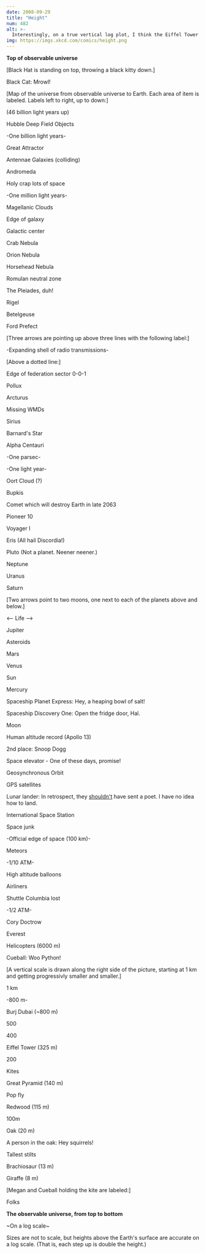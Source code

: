 ```yaml
---
date: 2008-09-29
title: "Height"
num: 482
alt: >-
  Interestingly, on a true vertical log plot, I think the Eiffel Tower's sides would really be straight lines.
img: https://imgs.xkcd.com/comics/height.png
---
```

**Top of observable universe**

[Black Hat is standing on top, throwing a black kitty down.]

Black Cat: Mrowl!

[Map of the universe from observable universe to Earth. Each area of item is labeled. Labels left to right, up to down:]

(46 billion light years up)

Hubble Deep Field Objects

-One billion light years-

Great Attractor

Antennae Galaxies (colliding)

Andromeda

Holy crap lots of space

-One million light years-

Magellanic Clouds

Edge of galaxy

Galactic center

Crab Nebula

Orion Nebula

Horsehead Nebula

Romulan neutral zone

The Pleiades, duh!

Rigel

Betelgeuse

Ford Prefect

[Three arrows are pointing up above three lines with the following label:]

-Expanding shell of radio transmissions-

[Above a dotted line:]

Edge of federation sector 0-0-1

Pollux

Arcturus

Missing WMDs

Sirius

Barnard's Star

Alpha Centauri

-One parsec-

-One light year-

Oort Cloud (?)

Bupkis

Comet which will destroy Earth in late 2063

Pioneer 10

Voyager I

Eris (All hail Discordia!)

Pluto (Not a planet. Neener neener.)

Neptune

Uranus

Saturn

[Two arrows point to two moons, one next to each of the planets above and below.]

<-- Life -->

Jupiter

Asteroids

Mars

Venus

Sun

Mercury

Spaceship Planet Express: Hey, a heaping bowl of salt!

Spaceship Discovery One: Open the fridge door, Hal.

Moon

Human altitude record (Apollo 13)

2nd place: Snoop Dogg

Space elevator - One of these days, promise!

Geosynchronous Orbit

GPS satellites

Lunar lander: In retrospect, they <u>shouldn't</u> have sent a poet. I have no idea how to land.

International Space Station

Space junk

-Official edge of space (100 km)-

Meteors

-1/10 ATM-

High altitude balloons

Airliners

Shuttle Columbia lost

-1/2 ATM-

Cory Doctrow

Everest

Helicopters (6000 m)

Cueball: Woo Python!

[A vertical scale is drawn along the right side of the picture, starting at 1 km and getting progressivly smaller and smaller.]

1 km

-800 m-

Burj Dubai (~800 m)

500

400

Eiffel Tower (325 m)

200

Kites

Great Pyramid (140 m)

Pop fly

Redwood (115 m)

100m

Oak (20 m)

A person in the oak: Hey squirrels!

Tallest stilts

Brachiosaur (13 m)

Giraffe (8 m)

[Megan and Cueball holding the kite are labeled:]

Folks

**The observable universe, from top to bottom**

~On a log scale~

Sizes are not to scale, but heights above the Earth's surface are accurate on a log scale. (That is, each step up is double the height.)